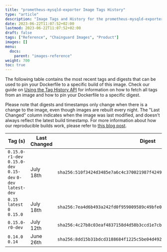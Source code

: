 ```yaml
---
title: "prometheus-mysqld-exporter Image Tags History"
type: "article"
description: "Image Tags and History for the prometheus-mysqld-exporter Chainguard Image"
date: 2023-06-22T11:07:52+02:00
lastmod: 2023-06-22T11:07:52+02:00
draft: false
tags: ["Reference", "Chainguard Images", "Product"]
images: []
menu:
  docs:
    parent: "images-reference"
weight: 700
toc: true
---
```


The following table contains the most recent tags and digests that can be used to pin your Dockerfile to a specific build of this image. Check our guide on [Using the Tag History API](/chainguard/chainguard-images/using-the-tag-history-api/) for information on how to fetch all tags from an image and how to pin your Dockerfile to a specific digest.

Please note that digests and timestamps only change when there is a change to the image, even though images are rebuilt every night. The "Last Changed" column indicates when the image was last modified, and doesn't always reflect the latest build timestamp. For more information about how our reproducible builds work, please refer to [this blog post](https://www.chainguard.dev/unchained/reproducing-chainguards-reproducible-image-builds).

| Tag (s)                                                       | Last Changed | Digest                                                                    |
|---------------------------------------------------------------|--------------|---------------------------------------------------------------------------|
|  `0.15.0-r1-dev` `0.15.0-dev` `0.15-dev` `0-dev` `latest-dev` | July 18th    | `sha256:510f3424d3485e7a6c4c370021987f4249fe9623600f1522c1a70d4c623b9692` |
|  `0.15` `latest` `0` `0.15.0`                                 | July 18th    | `sha256:7ea4d6b493a242fd0f959009589c49bfe0942f22cd4e83ee0bfe91ea6e9ce8ca` |
|  `0.15.0-r0-dev`                                              | July 12th    | `sha256:4c27b8c03eaf4837158d4d58b3ccd1e7cb250936fa3c5033bd0ea2e514ddc74d` |
|  `0.14.0` `0.14`                                              | June 26th    | `sha256:8dd15b31bdcd3188684f1225c5be04d49206136df7ef0fbab9477b7de455c0cb` |

